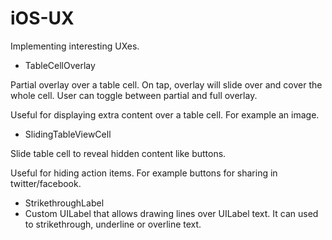 iOS-UX
======

Implementing interesting UXes.

- TableCellOverlay

Partial overlay over a table cell. On tap, overlay will slide over and cover the whole cell. User can toggle between partial and full overlay.

Useful for displaying extra content over a table cell. For example an image.


- SlidingTableViewCell

Slide table cell to reveal hidden content like buttons.

Useful for hiding action items. For example buttons for sharing in twitter/facebook.

- StrikethroughLabel
- Custom UILabel that allows drawing lines over UILabel text. It can used to strikethrough, underline or overline text. 
